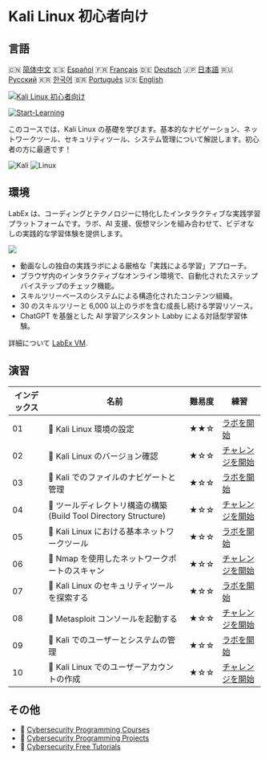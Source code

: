 # Kali Linux 初心者向け

## 言語

🇨🇳 [简体中文](README_zh.md) 🇪🇸 [Español](README_es.md) 🇫🇷 [Français](README_fr.md) 🇩🇪 [Deutsch](README_de.md) 🇯🇵 [日本語](README_ja.md) 🇷🇺 [Русский](README_ru.md) 🇰🇷 [한국어](README_ko.md) 🇧🇷 [Português](README_pt.md) 🇺🇸 [English](README.md) 

[![Kali Linux 初心者向け](https://cover-creator.labex.io/kali-linux-for-beginners.png?lang=ja)](https://labex.io/ja/courses/kali-linux-for-beginners)

[![Start-Learning](https://img.shields.io/badge/Start-Learning-whitesmoke?style=for-the-badge)](https://labex.io/ja/courses/kali-linux-for-beginners)

このコースでは、Kali Linux の基礎を学びます。基本的なナビゲーション、ネットワークツール、セキュリティツール、システム管理について解説します。初心者の方に最適です！

![Kali](https://img.shields.io/badge/Kali-whitesmoke?style=for-the-badge&logo=kali)
![Linux](https://img.shields.io/badge/Linux-whitesmoke?style=for-the-badge&logo=linux)


## 環境

LabEx は、コーディングとテクノロジーに特化したインタラクティブな実践学習プラットフォームです。ラボ、AI 支援、仮想マシンを組み合わせて、ビデオなしの実践的な学習体験を提供します。

![](https://tutorial-screenshot.getvm.io/images/vm-1725247253.png)

- 動画なしの独自の実践ラボによる厳格な「実践による学習」アプローチ。
- ブラウザ内のインタラクティブなオンライン環境で、自動化されたステップバイステップのチェック機能。
- スキルツリーベースのシステムによる構造化されたコンテンツ組織。
- 30 のスキルツリーと 6,000 以上のラボを含む成長し続ける学習リソース。
- ChatGPT を基盤とした AI 学習アシスタント Labby による対話型学習体験。

詳細について [LabEx VM](https://support.labex.io/using-labex/virtual-machine).

## 演習

|   インデックス | 名前                                                             | 難易度   | 練習                                                                                                                      |
|----------------|------------------------------------------------------------------|----------|---------------------------------------------------------------------------------------------------------------------------|
|             01 | 📖 Kali Linux 環境の設定                                         | ★★☆      | <a target='_blank' href='https://labex.io/ja/tutorials/kali-setting-up-your-kali-linux-environment-552195'>ラボを開始</a> |
|             02 | 🎯 Kali Linux のバージョン確認                                   | ★☆☆      | <a target='_blank' href='https://labex.io/ja/tutorials/kali-verify-kali-linux-version-552268'>チャレンジを開始</a>        |
|             03 | 📖 Kali でのファイルのナビゲートと管理                           | ★☆☆      | <a target='_blank' href='https://labex.io/ja/tutorials/kali-navigating-and-managing-files-in-kali-552194'>ラボを開始</a>  |
|             04 | 🎯 ツールディレクトリ構造の構築 (Build Tool Directory Structure) | ★☆☆      | <a target='_blank' href='https://labex.io/ja/tutorials/kali-build-tool-directory-structure-552274'>チャレンジを開始</a>   |
|             05 | 📖 Kali Linux における基本ネットワークツール                     | ★☆☆      | <a target='_blank' href='https://labex.io/ja/tutorials/kali-basic-networking-tools-in-kali-552191'>ラボを開始</a>         |
|             06 | 🎯 Nmap を使用したネットワークポートのスキャン                   | ★☆☆      | <a target='_blank' href='https://labex.io/ja/tutorials/kali-scan-network-ports-with-nmap-552280'>チャレンジを開始</a>     |
|             07 | 📖 Kali Linux のセキュリティツールを探索する                     | ★☆☆      | <a target='_blank' href='https://labex.io/ja/tutorials/kali-exploring-kali-s-security-tools-552192'>ラボを開始</a>        |
|             08 | 🎯 Metasploit コンソールを起動する                               | ★☆☆      | <a target='_blank' href='https://labex.io/ja/tutorials/kali-start-metasploit-console-552287'>チャレンジを開始</a>         |
|             09 | 📖 Kali でのユーザーとシステムの管理                             | ★☆☆      | <a target='_blank' href='https://labex.io/ja/tutorials/kali-managing-users-and-system-in-kali-552193'>ラボを開始</a>      |
|             10 | 🎯 Kali Linux でのユーザーアカウントの作成                       | ★☆☆      | <a target='_blank' href='https://labex.io/ja/tutorials/kali-create-user-account-in-kali-552291'>チャレンジを開始</a>      |

## その他

- 🔗 [Cybersecurity Programming Courses](https://github.com/labex-labs/awesome-programming-courses)
- 🔗 [Cybersecurity Programming Projects](https://github.com/labex-labs/awesome-programming-projects)
- 🔗 [Cybersecurity Free Tutorials](https://github.com/labex-labs/cybersecurity-free-tutorials)

